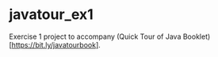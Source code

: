 # javatour_ex1

Exercise 1 project to accompany (Quick Tour of Java Booklet)[https://bit.ly/javatourbook].
